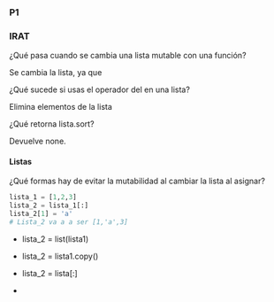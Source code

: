 ### P1

### IRAT

¿Qué pasa cuando se cambia una lista mutable con una función?

Se cambia la lista, ya que

¿Qué sucede si usas el operador del en una lista?

Elimina elementos de la lista

¿Qué retorna lista.sort?

Devuelve none.

#### Listas

¿Qué formas hay de evitar la mutabilidad  al cambiar la lista al asignar?

```python
lista_1 = [1,2,3]
lista_2 = lista_1[:]
lista_2[1] = 'a'
# Lista_2 va a a ser [1,'a',3]
```

- lista_2 = list(lista1)

- lista_2 = lista1.copy()

- lista_2 = lista[:]

- 

